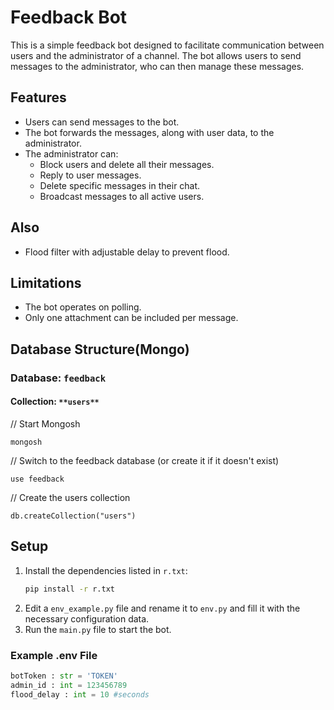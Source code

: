 # Feedback Bot

This is a simple feedback bot designed to facilitate communication between users and the administrator of a channel. The bot allows users to send messages to the administrator, who can then manage these messages.

## Features

- Users can send messages to the bot.
- The bot forwards the messages, along with user data, to the administrator.
- The administrator can:
  - Block users and delete all their messages.
  - Reply to user messages.
  - Delete specific messages in their chat.
  - Broadcast messages to all active users.

## Also

- Flood filter with adjustable delay to prevent flood.

## Limitations

- The bot operates on polling.
- Only one attachment can be included per message.

## Database Structure(Mongo)

### Database: `feedback`

#### Collection: `**users**`

// Start Mongosh
```
mongosh
```
// Switch to the feedback database (or create it if it doesn't exist)
```
use feedback
```
// Create the users collection
```
db.createCollection("users")
```

## Setup

1. Install the dependencies listed in `r.txt`:
   ```bash
   pip install -r r.txt
1. Edit a `env_example.py` file and rename it to `env.py` and fill it with the necessary configuration data.
2. Run the `main.py` file to start the bot.

### Example .env File
```python
botToken : str = 'TOKEN'
admin_id : int = 123456789
flood_delay : int = 10 #seconds
```

